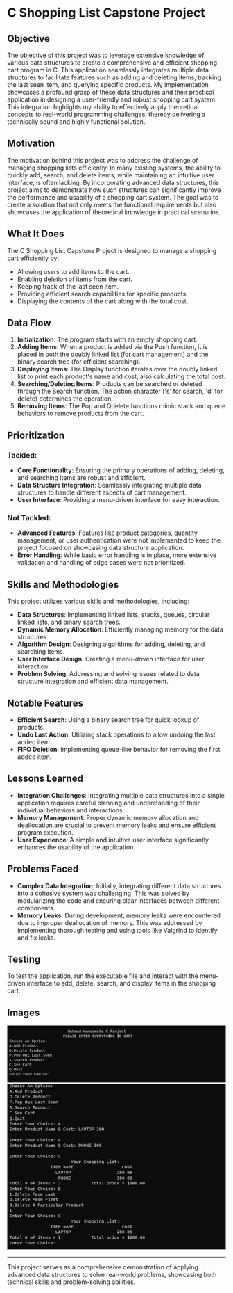 # C Shopping List Capstone Project

## Objective

The objective of this project was to leverage extensive knowledge of various data structures to create a comprehensive and efficient shopping cart program in C. This application seamlessly integrates multiple data structures to facilitate features such as adding and deleting items, tracking the last seen item, and querying specific products. My implementation showcases a profound grasp of these data structures and their practical application in designing a user-friendly and robust shopping cart system. This integration highlights my ability to effectively apply theoretical concepts to real-world programming challenges, thereby delivering a technically sound and highly functional solution.

## Motivation

The motivation behind this project was to address the challenge of managing shopping lists efficiently. In many existing systems, the ability to quickly add, search, and delete items, while maintaining an intuitive user interface, is often lacking. By incorporating advanced data structures, this project aims to demonstrate how such structures can significantly improve the performance and usability of a shopping cart system. The goal was to create a solution that not only meets the functional requirements but also showcases the application of theoretical knowledge in practical scenarios.

## What It Does

The C Shopping List Capstone Project is designed to manage a shopping cart efficiently by:

- Allowing users to add items to the cart.
- Enabling deletion of items from the cart.
- Keeping track of the last seen item.
- Providing efficient search capabilities for specific products.
- Displaying the contents of the cart along with the total cost.

## Data Flow

1. **Initialization**: The program starts with an empty shopping cart.
2. **Adding Items**: When a product is added via the Push function, it is placed in both the doubly linked list (for cart management) and the binary search tree (for efficient searching).
3. **Displaying Items**: The Display function iterates over the doubly linked list to print each product's name and cost, also calculating the total cost.
4. **Searching/Deleting Items**: Products can be searched or deleted through the Search function. The action character ('s' for search, 'd' for delete) determines the operation.
5. **Removing Items**: The Pop and Qdelete functions mimic stack and queue behaviors to remove products from the cart.

## Prioritization

### Tackled:

- **Core Functionality**: Ensuring the primary operations of adding, deleting, and searching items are robust and efficient.
- **Data Structure Integration**: Seamlessly integrating multiple data structures to handle different aspects of cart management.
- **User Interface**: Providing a menu-driven interface for easy interaction.

### Not Tackled:

- **Advanced Features**: Features like product categories, quantity management, or user authentication were not implemented to keep the project focused on showcasing data structure application.
- **Error Handling**: While basic error handling is in place, more extensive validation and handling of edge cases were not prioritized.

## Skills and Methodologies

This project utilizes various skills and methodologies, including:

- **Data Structures**: Implementing linked lists, stacks, queues, circular linked lists, and binary search trees.
- **Dynamic Memory Allocation**: Efficiently managing memory for the data structures.
- **Algorithm Design**: Designing algorithms for adding, deleting, and searching items.
- **User Interface Design**: Creating a menu-driven interface for user interaction.
- **Problem Solving**: Addressing and solving issues related to data structure integration and efficient data management.

## Notable Features

- **Efficient Search**: Using a binary search tree for quick lookup of products.
- **Undo Last Action**: Utilizing stack operations to allow undoing the last added item.
- **FIFO Deletion**: Implementing queue-like behavior for removing the first added item.

## Lessons Learned

- **Integration Challenges**: Integrating multiple data structures into a single application requires careful planning and understanding of their individual behaviors and interactions.
- **Memory Management**: Proper dynamic memory allocation and deallocation are crucial to prevent memory leaks and ensure efficient program execution.
- **User Experience**: A simple and intuitive user interface significantly enhances the usability of the application.

## Problems Faced

- **Complex Data Integration**: Initially, integrating different data structures into a cohesive system was challenging. This was solved by modularizing the code and ensuring clear interfaces between different components.
- **Memory Leaks**: During development, memory leaks were encountered due to improper deallocation of memory. This was addressed by implementing thorough testing and using tools like Valgrind to identify and fix leaks.

## Testing

To test the application, run the executable file and interact with the menu-driven interface to add, delete, search, and display items in the shopping cart.

## Images
![Home Screen](images/1.png)
![Demo Screen](images/2.png)


---

This project serves as a comprehensive demonstration of applying advanced data structures to solve real-world problems, showcasing both technical skills and problem-solving abilities.
